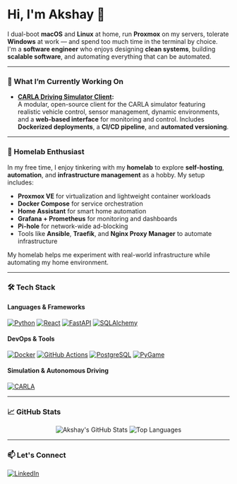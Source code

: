 # Hi, I'm Akshay 👋

I dual-boot **macOS** and **Linux** at home, run **Proxmox** on my servers, tolerate **Windows** at work — and spend too much time in the terminal by choice.  
I'm a **software engineer** who enjoys designing **clean systems**, building **scalable software**, and automating everything that can be automated.

---

### 🚀 What I’m Currently Working On

- **[CARLA Driving Simulator Client](https://github.com/akshaychikhalkar/carla-driving-simulator-client):**  
  A modular, open-source client for the CARLA simulator featuring realistic vehicle control, sensor management, dynamic environments, and a **web-based interface** for monitoring and control. Includes **Dockerized deployments**, a **CI/CD pipeline**, and **automated versioning**.

---

### 🏡 Homelab Enthusiast

In my free time, I enjoy tinkering with my **homelab** to explore **self-hosting**, **automation**, and **infrastructure management** as a hobby. My setup includes:

- **Proxmox VE** for virtualization and lightweight container workloads
- **Docker Compose** for service orchestration
- **Home Assistant** for smart home automation
- **Grafana + Prometheus** for monitoring and dashboards
- **Pi-hole** for network-wide ad-blocking
- Tools like **Ansible**, **Traefik**, and **Nginx Proxy Manager** to automate infrastructure

My homelab helps me experiment with real-world infrastructure while automating my home environment.

---

### 🛠️ Tech Stack

#### **Languages & Frameworks**
<p>
  <a href="https://www.python.org" target="_blank"><img src="https://img.shields.io/badge/Python-3776AB?style=for-the-badge&logo=python&logoColor=white" alt="Python"/></a>
  <a href="https://reactjs.org/" target="_blank"><img src="https://img.shields.io/badge/React-20232A?style=for-the-badge&logo=react&logoColor=61DAFB" alt="React"/></a>
  <a href="https://fastapi.tiangolo.com/" target="_blank"><img src="https://img.shields.io/badge/FastAPI-005571?style=for-the-badge&logo=fastapi" alt="FastAPI"/></a>
  <a href="https://www.sqlalchemy.org/" target="_blank"><img src="https://img.shields.io/badge/SQLAlchemy-D71F00?style=for-the-badge&logo=sqlalchemy&logoColor=white" alt="SQLAlchemy"/></a>
</p>

#### **DevOps & Tools**
<p>
  <a href="https://www.docker.com/" target="_blank"><img src="https://img.shields.io/badge/Docker-2496ED?style=for-the-badge&logo=docker&logoColor=white" alt="Docker"/></a>
  <a href="https://github.com/features/actions" target="_blank"><img src="https://img.shields.io/badge/GitHub_Actions-2088FF?style=for-the-badge&logo=github-actions&logoColor=white" alt="GitHub Actions"/></a>
  <a href="https://www.postgresql.org" target="_blank"><img src="https://img.shields.io/badge/PostgreSQL-316192?style=for-the-badge&logo=postgresql&logoColor=white" alt="PostgreSQL"/></a>
  <a href="https://www.pygame.org/" target="_blank"><img src="https://img.shields.io/badge/PyGame-6E7072?style=for-the-badge&logo=pygame&logoColor=white" alt="PyGame"/></a>
</p>

#### **Simulation & Autonomous Driving**
<p>
  <a href="https://carla.org/" target="_blank"><img src="https://img.shields.io/badge/CARLA_Simulator-424242?style=for-the-badge" alt="CARLA"/></a>
</p>

---

### 📈 GitHub Stats

<p align="center">
  <img src="https://github-readme-stats.vercel.app/api?username=akshaychikhalkar&show_icons=true&theme=radical" alt="Akshay's GitHub Stats" />
  <img src="https://github-readme-stats.vercel.app/api/top-langs/?username=akshaychikhalkar&layout=compact&theme=radical" alt="Top Languages" />
</p>

---

### 📫 Let's Connect

<p align="left">
  <a href="https://www.linkedin.com/in/akshaychikhalkar" target="_blank"><img src="https://img.shields.io/badge/LinkedIn-0077B5?style=for-the-badge&logo=linkedin&logoColor=white" alt="LinkedIn"/></a>
</p>
